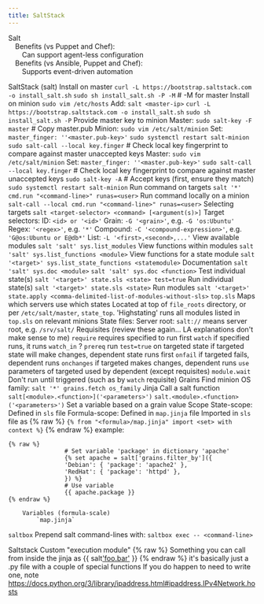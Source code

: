 ```yaml
---
title: SaltStack
---
```


Salt  
 Benefits \(vs Puppet and Chef\):  
  Can support agent-less configuration  
 Benefits \(vs Ansible, Puppet and Chef\):  
  Supports event-driven automation

SaltStack (salt)
	Install on master
		`curl -L https://bootstrap.saltstack.com -o install_salt.sh`
		`sudo sh install_salt.sh -P -M`  # -M for master
	Install on minion
		`sudo vim /etc/hosts`
			Add: `salt <master-ip>`
		`curl -L https://bootstrap.saltstack.com -o install_salt.sh`
		`sudo sh install_salt.sh -P`
	Provide master key to minion
		Master:
			`sudo salt-key -F master`  # Copy master.pub
		Minion:
			`sudo vim /etc/salt/minion`
				Set: `master_finger: ''<master.pub-key>'`
			`sudo systemctl restart salt-minion`
			`sudo salt-call --local key.finger`
				# Check local key fingerprint to compare against master unaccepted keys
		Master:
			`sudo vim /etc/salt/minion`
				Set: `master_finger: ''<master.pub-key>'`
			`sudo salt-call --local key.finger`
				# Check local key fingerprint to compare against master unaccepted keys
			`sudo salt-key -A`  # Accept keys (first, ensure they match)
			`sudo systemctl restart salt-minion`
	Run command on targets
		`salt '*' cmd.run "<command-line>" runas=<user>`
	Run command locally on a minion
		`salt-call --local cmd.run "<command-line>" runas=<user>`
	Selecting targets
	 	`salt <target-selector> <command> [<argument(s)>]`
		Target selectors:
			ID: `<id> or '<id>'`
			Grain: `-G '<grain>'`, e.g. `-G 'os:Ubuntu'`
			Regex: `'<regex>'`, e.g. `'*'`
			Compound: `-C '<compound-expression>'`, e.g. `'G@os:Ubuntu or E@db*'`
			List: `-L '<first>,<second>,...'`
	View available modules
		`salt 'salt' sys.list_modules`
	View functions within modules
		`salt 'salt' sys.list_functions <module>`
	View functions for a state module
		`salt '<target>' sys.list_state_functions <statemodule>`
	Documentation
		`salt 'salt' sys.doc <module>`
		`salt 'salt' sys.doc <function>`
	Test individual state(s)
		`salt '<target>' state.sls <state> test=true`
	Run individual state(s)
		`salt '<target>' state.sls <state>`
	Run modules
		`salt '<target>' state.apply <comma-delimited-list-of-modules-without-sls>`
	`top.sls`
		Maps which servers use which states
		Located at top of `file_roots` directory, or per `/etc/salt/master`, `state_top`.
		'Highstating' runs all modules listed in `top.sls` on relevant minions
	State files:
		Server root:
			`salt://` means server root, e.g. `/srv/salt/`
		Requisites (review these again... LA explanations don't make sense to me)
			`require`
				requires specified to run first
			`watch`
				if specified runs, it runs
			`watch_in`
				?
			`prereq`
				run `test=true` on targeted state
				if targeted state will make changes, dependent state runs first
			`onfail`
				if targeted fails, dependent runs
			`onchanges`
				if targeted makes changes, dependent runs
			`use`
				parameters of targeted used by dependent (except requisites)
		`module.wait`
			Don't run until triggered (such as by `watch` requisite)
	Grains
		Find minion OS family:
			`salt '*' grains.fetch os_family`
	Jinja
		Call a salt function
			`salt[<module>.<function>]('<parameters>')`
			`salt.<module>.<function>('<parameters>')`
		Set a variable based on a grain value
			Scope
				State-scope:
					Defined in `sls` file
				Formula-scope:
					Defined in `map.jinja` file
					Imported in `sls` file as
{% raw %}
						`{% from "<formula>/map.jinja" import <set> with context %}`
{% endraw %}
			example:
```
{% raw %}
				# Set variable 'package' in dictionary 'apache'
				{% set apache = salt['grains.filter_by']({
				'Debian': { 'package': 'apache2' },
				'RedHat': { 'package': 'httpd' },
				}) %}
				# Use variable
				{{ apache.package }}
{% endraw %}
```
		Variables (formula-scale)
			`map.jinja`

`saltbox`
	Prepend salt command-lines with:
		`saltbox exec -- <command-line>`

Saltstack Custom "execution module"
{% raw %}
	Something you can call from inside the jinja as {{ salt['foo.bar'](args....) }}
{% endraw %}
	it's basically just a .py file with a couple of special functions
	If you do happen to need to write one, note https://docs.python.org/3/library/ipaddress.html#ipaddress.IPv4Network.hosts

